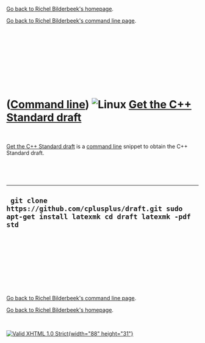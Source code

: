 [Go back to Richel Bilderbeek's homepage](index.htm).

[Go back to Richel Bilderbeek's command line page](Cl.htm).

 

 

 

 

 

([Command line](Cl.htm)) ![Linux](PicLinux.png) [Get the C++ Standard draft](ClGetCppDraft.htm)
===============================================================================================

 

[Get the C++ Standard draft](ClGetCppDraft.htm) is a [command
line](Cl.htm) snippet to obtain the C++ Standard draft.

 

 

  ------------------------------------------------------------------------------------------------------------
  ` git clone https://github.com/cplusplus/draft.git sudo apt-get install latexmk cd draft latexmk -pdf std`
  ------------------------------------------------------------------------------------------------------------

 

 

 

 

 

[Go back to Richel Bilderbeek's command line page](Cl.htm).

[Go back to Richel Bilderbeek's homepage](index.htm).

 

[![Valid XHTML 1.0 Strict](valid-xhtml10.png){width="88"
height="31"}](http://validator.w3.org/check?uri=referer)
